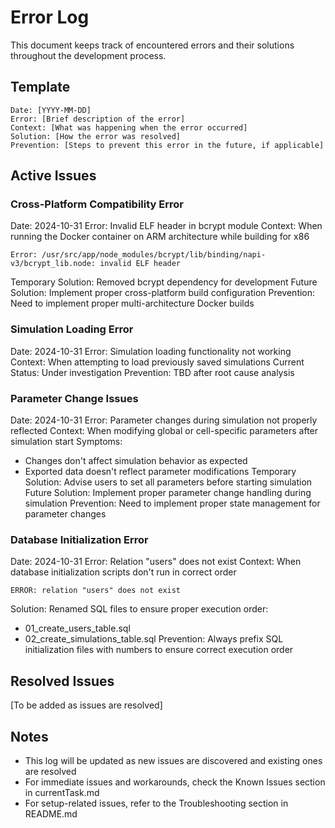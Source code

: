 # Error Log

This document keeps track of encountered errors and their solutions throughout the development process.

## Template
```
Date: [YYYY-MM-DD]
Error: [Brief description of the error]
Context: [What was happening when the error occurred]
Solution: [How the error was resolved]
Prevention: [Steps to prevent this error in the future, if applicable]
```

## Active Issues

### Cross-Platform Compatibility Error
Date: 2024-10-31
Error: Invalid ELF header in bcrypt module
Context: When running the Docker container on ARM architecture while building for x86
```
Error: /usr/src/app/node_modules/bcrypt/lib/binding/napi-v3/bcrypt_lib.node: invalid ELF header
```
Temporary Solution: Removed bcrypt dependency for development
Future Solution: Implement proper cross-platform build configuration
Prevention: Need to implement proper multi-architecture Docker builds

### Simulation Loading Error
Date: 2024-10-31
Error: Simulation loading functionality not working
Context: When attempting to load previously saved simulations
Current Status: Under investigation
Prevention: TBD after root cause analysis

### Parameter Change Issues
Date: 2024-10-31
Error: Parameter changes during simulation not properly reflected
Context: When modifying global or cell-specific parameters after simulation start
Symptoms:
- Changes don't affect simulation behavior as expected
- Exported data doesn't reflect parameter modifications
Temporary Solution: Advise users to set all parameters before starting simulation
Future Solution: Implement proper parameter change handling during simulation
Prevention: Need to implement proper state management for parameter changes

### Database Initialization Error
Date: 2024-10-31
Error: Relation "users" does not exist
Context: When database initialization scripts don't run in correct order
```
ERROR: relation "users" does not exist
```
Solution: Renamed SQL files to ensure proper execution order:
- 01_create_users_table.sql
- 02_create_simulations_table.sql
Prevention: Always prefix SQL initialization files with numbers to ensure correct execution order

## Resolved Issues

[To be added as issues are resolved]

## Notes
- This log will be updated as new issues are discovered and existing ones are resolved
- For immediate issues and workarounds, check the Known Issues section in currentTask.md
- For setup-related issues, refer to the Troubleshooting section in README.md
